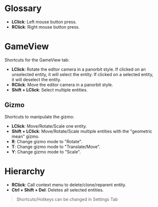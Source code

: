 # Glossary

- **LClick**: Left mouse button press.
- **RClick**: Right mouse button press.

# GameView

Shortcuts for the GameView tab:

- **LClick**: Rotate the editor camera in a panorbit style. If clicked on an unselected entity, it will select the entity. If clicked on a selected entity, it will deselect the entity.
- **RClick**: Move the editor camera in a panorbit style.
- **Shift + LClick**: Select multiple entities.

## Gizmo

Shortcuts to manipulate the gizmo:

- **LClick**: Move/Rotate/Scale one entity.
- **Shift + LClick**: Move/Rotate/Scale multiple entities with the "geometric mean" gizmo.
- **R**: Change gizmo mode to "Rotate".
- **T**: Change gizmo mode to "Translate/Move".
- **Y**: Change gizmo mode to "Scale".

# Hierarchy

- **RClick**: Call context menu to delete/clone/reparent entity.
- **Ctrl + Shift + Del**: Deletes all selected entities.

> Shortcuts/Hotkeys can be changed in Settings Tab